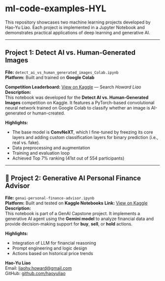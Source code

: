 # ml-code-examples-HYL

This repository showcases two machine learning projects developed by Hao-Yu Liao. Each project is implemented in a Jupyter Notebook and demonstrates practical applications of deep learning and generative AI.

---

## Project 1: Detect AI vs. Human-Generated Images

**File:** `detect_ai_vs_human_generated_images_Colab.ipynb`  
**Platform:** Built and trained on **Google Colab**

**Competition Leaderboard:** [View on Kaggle](https://www.kaggle.com/competitions/detect-ai-vs-human-generated-images/leaderboard) — Search *Howard Liao*  
**Description:**  
This notebook was developed for the **Detect AI vs. Human-Generated Images** competition on Kaggle. It features a PyTorch-based convolutional neural network trained on Google Colab to classify whether an image is AI-generated or human-created.

**Highlights:**
- The base model is **ConvNeXT**, which I fine-tuned by freezing its core layers and adding custom classification layers for binary prediction (i.e., real vs. fake).
- Data preprocessing and augmentation
- Training and evaluation loop
- Achieved Top 7% ranking (41st out of 554 participants)

---

## 📗 Project 2: Generative AI Personal Finance Advisor

**File:** `genai-personal-finance-advisor.ipynb`  
**Platform:** Built and tested on **Kaggle Notebooks** 
**Link:** [View on Kaggle](https://www.kaggle.com/code/haoyuliao14116/genai-personal-finance-advisor)
**Description:**  
This notebook is part of a GenAI Capstone project. It implements a generative AI agent using the **Gemini model** to analyze financial data and provide decision-making support for **buy**, **sell**, or **hold** actions.

**Highlights:**
- Integration of LLM for financial reasoning
- Prompt engineering and logic design
- Actions based on historical price trends



**Hao-Yu Liao**  
Email: [liaohy.howard@gmail.com](mailto:liaohy.howard@gmail.com)  
GitHub: [github.com/haoyuliao](https://github.com/haoyuliao)


